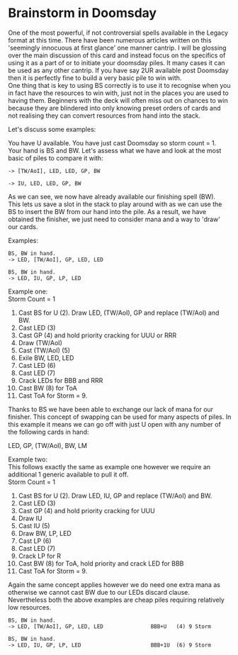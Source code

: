 # Brainstorm in Doomsday   

One of the most powerful, if not controversial spells available
in the Legacy format at this time. There have been numerous articles
written on this 'seemingly innocuous at first glance' one manner 
cantrip. I will be glossing over the main discussion of this card and
instead focus on the specifics of using it as a part of or to initiate
your doomsday piles. It many cases it can be used as any other cantrip.
If you have say 2UR available post Doomsday then it is perfectly fine to 
build a very basic pile to win with.   
One thing that is key to using BS correctly is to use it to recognise 
when you in fact have the resources to win with, just not in the places
you are used to having them. Beginners with the deck will often miss out
on chances to win because they are blindered into only knowing preset
orders of cards and not realising they can convert resources from hand
into the stack.   

Let's discuss some examples:   

You have U available. You have just cast Doomsday so storm
count = 1. Your hand is BS and BW. Let's assess what we have and look at the 
most basic of piles to compare it with:  

```
-> [TW/AoI], LED, LED, GP, BW

-> IU, LED, LED, GP, BW
```

As we can see, we now have already available our finishing spell (BW).    
This lets us save a slot in the stack to play around with as we can 
use the BS to insert the BW from our hand into the pile. As a result, 
we have obtained the finisher, we just need to consider mana and a way to
'draw' our cards.

Examples:   
```
BS, BW in hand.
-> LED, [TW/AoI], GP, LED, LED 

BS, BW in hand.
-> LED, IU, GP, LP, LED 
```

Example one:   
Storm Count = 1   
1. Cast BS for U (2). Draw LED, (TW/AoI), GP and replace (TW/AoI) and BW.   
2. Cast LED (3)   
3. Cast GP (4) and hold priority cracking for UUU or RRR   
4. Draw (TW/AoI)   
5. Cast (TW/AoI) (5)   
6. Exile BW, LED, LED   
7. Cast LED (6)   
8. Cast LED (7)   
9. Crack LEDs for BBB and RRR   
10. Cast BW (8) for ToA  
11. Cast ToA for Storm = 9.   

Thanks to BS we have been able to exchange our lack of mana for our finisher. This
concept of swapping can be used for many aspects of piles. In this example it means
we can go off with just U open with any number of the following cards in hand:    

LED, GP, (TW/AoI), BW, LM    

Example two:    
This follows exactly the same as example one however we require an additional 1 generic
available to pull it off.   
Storm Count = 1
1. Cast BS for U (2). Draw LED, IU, GP and replace (TW/AoI) and BW.   
2. Cast LED (3)   
3. Cast GP (4) and hold priority cracking for UUU   
4. Draw IU   
5. Cast IU (5)   
6. Draw BW, LP, LED   
7. Cast LP (6)   
8. Cast LED (7)   
9. Crack LP for R   
10. Cast BW (8) for ToA, hold priority and crack LED for BBB     
11. Cast ToA for Storm = 9.   

Again the same concept applies however we do need one extra mana as otherwise we cannot
cast BW due to our LEDs discard clause.  
Nevertheless both the above examples are cheap piles requiring relatively low resources.  

```
BS, BW in hand.
-> LED, [TW/AoI], GP, LED, LED               BBB+U   (4) 9 Storm

BS, BW in hand.
-> LED, IU, GP, LP, LED                      BBB+1U  (6) 9 Storm
```


